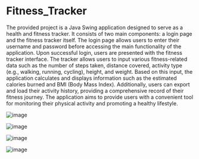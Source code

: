 # Fitness_Tracker

The provided project is a Java Swing application designed to serve as a health and fitness tracker. It consists of two main components: a login page and the fitness tracker itself. The login page allows users to enter their username and password before accessing the main functionality of the application. Upon successful login, users are presented with the fitness tracker interface. The tracker allows users to input various fitness-related data such as the number of steps taken, distance covered, activity type (e.g., walking, running, cycling), height, and weight. Based on this input, the application calculates and displays information such as the estimated calories burned and BMI (Body Mass Index). Additionally, users can export and load their activity history, providing a comprehensive record of their fitness journey. The application aims to provide users with a convenient tool for monitoring their physical activity and promoting a healthy lifestyle.

![image](https://github.com/anuja2120/Fitness_Tracker/assets/137266229/7f5030f6-a1f5-4b02-a720-4e9194e4a6b7)


![image](https://github.com/anuja2120/Fitness_Tracker/assets/137266229/a3bac47f-a997-47cd-a809-8ef67b44c2c8)


![image](https://github.com/anuja2120/Fitness_Tracker/assets/137266229/48a877af-d189-48fa-9fbd-7d7f6ad0ab50)


![image](https://github.com/anuja2120/Fitness_Tracker/assets/137266229/71a58ef2-f774-4b41-aa19-fd81d7a78955)
